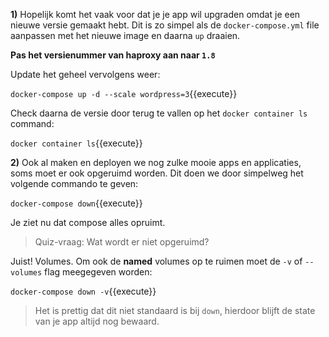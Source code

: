 **1)** Hopelijk komt het vaak voor dat je je app wil upgraden omdat je een nieuwe versie gemaakt hebt. Dit is zo simpel als de `docker-compose.yml` file aanpassen met het nieuwe image en daarna `up` draaien. 

**Pas het versienummer van haproxy aan naar `1.8`**

Update het geheel vervolgens weer:

`docker-compose up -d --scale wordpress=3`{{execute}}

Check daarna de versie door terug te vallen op het `docker container ls` command:

`docker container ls`{{execute}}

**2)** Ook al maken en deployen we nog zulke mooie apps en applicaties, soms moet er ook opgeruimd worden. Dit doen we door simpelweg het volgende commando te geven:

`docker-compose down`{{execute}}

Je ziet nu dat compose alles opruimt. 

> Quiz-vraag: Wat wordt er niet opgeruimd?

Juist! Volumes. Om ook de **named** volumes op te ruimen moet de `-v` of `--volumes` flag meegegeven worden:

`docker-compose down -v`{{execute}}

> Het is prettig dat dit niet standaard is bij `down`, hierdoor blijft de state van je app altijd nog bewaard.
